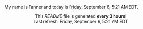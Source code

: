 My name is Tanner and today is Friday, September 6, 5:21 AM EDT.

<p align="center">This <i>README</i> file is generated <b>every 3 hours</b>!</br>Last refresh: Friday, September 6, 5:21 AM EDT<br /></p>
